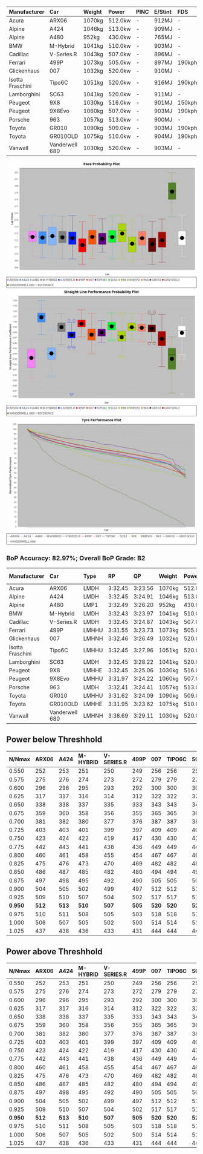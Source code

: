 | Manufacturer     | Car            | Weight | Power   | PINC    | E/Stint | FDS     |
|:-|:-|:-|:-|:-|:-|:-|
| Acura            | ARX06          | 1070kg | 512.0kw |    -    | 912MJ   |    -    |
| Alpine           | A424           | 1046kg | 513.0kw |    -    | 909MJ   |    -    |
| Alpine           | A480           | 952kg  | 430.0kw |    -    | 765MJ   |    -    |
| BMW              | M-Hybrid       | 1041kg | 510.0kw |    -    | 903MJ   |    -    |
| Cadillac         | V-Series.R     | 1043kg | 507.0kw |    -    | 896MJ   |    -    |
| Ferrari          | 499P           | 1073kg | 505.0kw |    -    | 897MJ   | 190kph  |
| Glickenhaus      | 007            | 1032kg | 520.0kw |    -    | 910MJ   |    -    |
| Isotta Fraschini | Tipo6C         | 1051kg | 520.0kw |    -    | 916MJ   | 190kph  |
| Lamborghini      | SC63           | 1041kg | 520.0kw |    -    | 911MJ   |    -    |
| Peugeot          | 9X8            | 1030kg | 516.0kw |    -    | 901MJ   | 150kph  |
| Peugeot          | 9X8Evo         | 1060kg | 507.0kw |    -    | 903MJ   | 190kph  |
| Porsche          | 963            | 1057kg | 513.0kw |    -    | 900MJ   |    -    |
| Toyota           | GR010          | 1090kg | 509.0kw |    -    | 903MJ   | 190kph  |
| Toyota           | GR010OLD       | 1075kg | 510.0kw |    -    | 904MJ   | 190kph  |
| Vanwall          | Vanderwell 680 | 1030kg | 520.0kw |    -    | 903MJ   |    -    |

![PACECHART](./IMG/ACOMETHOD.png)
![STRAIGHTLINEPERFORMANCECHART](./IMG/ACOMETHOD_sp.png)
![TYREPERFORMANCECHART](./IMG/ACOMETHOD_tw.png)

### BoP Accuracy: 82.97%; Overall BoP Grade: B2
| Manufacturer     | Car            | Type  | RP      | QP      | Weight | Power¹  | Threshhold | PINC    | Power²   | E/Stint | AVG Vmax  | FDS     | RDLC | L/Stint | BOP-Grade | Model Accuracy | Model Points | Match%  | SimDiff |
|:-|:-|:-|:-|:-|:-|:-|:-|:-|:-|:-|:-|:-|:-|:-|:-|:-|:-|:-|:-|
| Acura            | ARX06          | LMDH  | 3:32.45 | 3:23.56 | 1070kg | 512.0kw | 210.0kph   |    -    | 512.00kw |  912MJ  | 321.56kph |    -    | 1.00 | 12      | +D1       | 100.00%        | 995          | 68.85%  | #       |
| Alpine           | A424           | LMDH  | 3:32.45 | 3:24.91 | 1046kg | 513.0kw | 210.0kph   |    -    | 513.00kw |  909MJ  | 335.96kph |    -    | 1.01 | 12      | ~A1       | 86.43%         | 618          | 95.66%  | #       |
| Alpine           | A480           | LMP1  | 3:32.49 | 3:26.20 |  952kg | 430.0kw | 210.0kph   |    -    | 430.00kw |  765MJ  | 321.47kph |    -    | 0.98 | 11      | ~A1       | 68.63%         | 967          | 100.00% | ±0.76s  |
| BMW              | M-Hybrid       | LMDH  | 3:32.43 | 3:23.97 | 1041kg | 510.0kw | 210.0kph   |    -    | 510.00kw |  903MJ  | 332.74kph |    -    | 1.01 | 12      | +A2       | 93.77%         | 1672         | 90.07%  | #       |
| Cadillac         | V-Series.R     | LMDH  | 3:32.45 | 3:24.87 | 1043kg | 507.0kw | 210.0kph   |    -    | 507.00kw |  896MJ  | 328.54kph |    -    | 1.02 | 12      | ~A1       | 83.12%         | 1921         | 100.00% | ±0.61s  |
| Ferrari          | 499P           | LMHHU | 3:31.55 | 3:23.73 | 1073kg | 505.0kw | 210.0kph   |    -    | 505.00kw |  897MJ  | 331.18kph | 190kph  | 1.02 | 12      | -B1       | 69.49%         | 1950         | 87.32%  | ±0.93s  |
| Glickenhaus      | 007            | LMHNH | 3:32.46 | 3:26.49 | 1032kg | 520.0kw | 210.0kph   |    -    | 520.00kw |  910MJ  | 332.09kph |    -    | 0.96 | 12      | ~A1       | 89.50%         | 1518         | 100.00% | ±0.13s  |
| Isotta Fraschini | Tipo6C         | LMHHU | 3:32.45 | 3:27.96 | 1051kg | 520.0kw | 210.0kph   |    -    | 520.00kw |  916MJ  | 331.71kph | 190kph  | 1.06 | 12      | +C2       | 73.56%         | 64           | 73.27%  | #       |
| Lamborghini      | SC63           | LMDH  | 3:32.45 | 3:28.22 | 1041kg | 520.0kw | 210.0kph   |    -    | 520.00kw |  911MJ  | 333.99kph |    -    | 1.05 | 12      | +A2       | 95.82%         | 459          | 93.82%  | #       |
| Peugeot          | 9X8            | LMHHE | 3:32.45 | 3:25.06 | 1030kg | 516.0kw | 210.0kph   |    -    | 516.00kw |  901MJ  | 330.30kph | 150kph  | 1.03 | 12      | ~A1       | 88.75%         | 2383         | 100.00% | ±1.45s  |
| Peugeot          | 9X8Evo         | LMHHU | 3:31.97 | 3:24.22 | 1060kg | 507.0kw | 210.0kph   |    -    | 507.00kw |  903MJ  | 331.33kph | 190kph  | 0.99 | 12      | ~A1       | 66.97%         | 221          | 100.00% | #       |
| Porsche          | 963            | LMDH  | 3:32.41 | 3:24.41 | 1057kg | 513.0kw | 210.0kph   |    -    | 513.00kw |  900MJ  | 331.58kph |    -    | 1.00 | 12      | ~A1       | 81.02%         | 5243         | 100.00% | ±0.86s  |
| Toyota           | GR010          | LMHHU | 3:31.62 | 3:24.09 | 1090kg | 509.0kw | 210.0kph   |    -    | 509.00kw |  903MJ  | 328.87kph | 190kph  | 1.00 | 12      | -B1       | 73.70%         | 2701         | 86.85%  | ±0.25s  |
| Toyota           | GR010OLD       | LMHHE | 3:31.95 | 3:23.62 | 1075kg | 510.0kw | 210.0kph   |    -    | 510.00kw |  904MJ  | 327.14kph | 190kph  | 1.02 | 12      | -B2       | 99.03%         | 1536         | 83.29%  | ±0.91s  |
| Vanwall          | Vanderwell 680 | LMHNH | 3:38.69 | 3:29.11 | 1030kg | 520.0kw | 210.0kph   |    -    | 520.00kw |  903MJ  | 324.38kph |    -    | 1.01 | 12      | +Ω2       | 97.01%         | 649          | -34.54% | ±3.27s  |

## Power below Threshhold
| N/Nmax    | ARX06   | A424    | M-HYBRID | V-SERIES.R | 499P    | 007     | TIPO6C  | SC63    | 9X8     | 9X8EVO  | 963     | GR010   | GR010OLD | VANDERWELL 680 | ​     | RPM      | A480    |
|:-|:-|:-|:-|:-|:-|:-|:-|:-|:-|:-|:-|:-|:-|:-|:-|:-|:-|
|  0.550    |  252    |  253    |  251     |  250       |  249    |  256    |  256    |  256    |  254    |  250    |  253    |  251    |  251     |  256           |  ​    |   --     |   -     |
|  0.575    |  275    |  276    |  274     |  273       |  272    |  279    |  279    |  279    |  277    |  273    |  276    |  274    |  274     |  279           |  ​    |   --     |   -     |
|  0.600    |  296    |  296    |  295     |  293       |  292    |  300    |  300    |  300    |  298    |  293    |  296    |  294    |  295     |  300           |  ​    |   --     |   -     |
|  0.625    |  317    |  317    |  316     |  314       |  312    |  322    |  322    |  322    |  319    |  314    |  317    |  315    |  316     |  322           |  ​    |   --     |   -     |
|  0.650    |  338    |  338    |  337     |  335       |  333    |  343    |  343    |  343    |  340    |  335    |  338    |  336    |  337     |  343           |  ​    |   --     |   -     |
|  0.675    |  359    |  360    |  358     |  356       |  355    |  365    |  365    |  365    |  362    |  356    |  360    |  357    |  358     |  365           |  ​    |   --     |   -     |
|  0.700    |  381    |  382    |  380     |  377       |  376    |  387    |  387    |  387    |  384    |  377    |  382    |  379    |  380     |  387           |  ​    |   --     |   -     |
|  0.725    |  403    |  403    |  401     |  399       |  397    |  409    |  409    |  409    |  406    |  399    |  403    |  400    |  401     |  409           |  ​    |   --     |   -     |
|  0.750    |  423    |  424    |  422     |  419       |  417    |  430    |  430    |  430    |  427    |  419    |  424    |  421    |  422     |  430           |  ​    |   --     |   -     |
|  0.775    |  442    |  443    |  441     |  438       |  436    |  449    |  449    |  449    |  446    |  438    |  443    |  440    |  441     |  449           |  ​    |  5000    |  252    |
|  0.800    |  460    |  461    |  458     |  455       |  454    |  467    |  467    |  467    |  463    |  455    |  461    |  457    |  458     |  467           |  ​    |  5500    |  298    |
|  0.825    |  475    |  476    |  473     |  470       |  469    |  482    |  482    |  482    |  478    |  470    |  476    |  472    |  473     |  482           |  ​    |  6000    |  333    |
|  0.850    |  486    |  487    |  485     |  482       |  480    |  494    |  494    |  494    |  490    |  482    |  487    |  484    |  485     |  494           |  ​    |  6500    |  376    |
|  0.875    |  497    |  498    |  495     |  492       |  490    |  505    |  505    |  505    |  501    |  492    |  498    |  494    |  495     |  505           |  ​    |  7000    |  420    |
|  0.900    |  504    |  505    |  502     |  499       |  497    |  512    |  512    |  512    |  508    |  499    |  505    |  501    |  502     |  512           |  ​    |  7500    |  431    |
|  0.925    |  509    |  510    |  507     |  504       |  502    |  517    |  517    |  517    |  513    |  504    |  510    |  506    |  507     |  517           |  ​    |  8000    |  427    |
| **0.950** | **512** | **513** | **510**  | **507**    | **505** | **520** | **520** | **520** | **516** | **507** | **513** | **509** | **510**  | **520**        | **​** | **8500** | **430** |
|  0.975    |  510    |  511    |  508     |  505       |  503    |  518    |  518    |  518    |  514    |  505    |  511    |  507    |  508     |  518           |  ​    |  9000    |  215    |
|  1.000    |  506    |  507    |  505     |  502       |  500    |  514    |  514    |  514    |  510    |  502    |  507    |  504    |  505     |  514           |  ​    |   --     |   -     |
|  1.025    |  437    |  438    |  436     |  433       |  431    |  444    |  444    |  444    |  441    |  433    |  438    |  435    |  436     |  444           |  ​    |   --     |   -     |

## Power above Threshhold
| N/Nmax    | ARX06   | A424    | M-HYBRID | V-SERIES.R | 499P    | 007     | TIPO6C  | SC63    | 9X8     | 9X8EVO  | 963     | GR010   | GR010OLD | VANDERWELL 680 | ​     | RPM      | A480    |
|:-|:-|:-|:-|:-|:-|:-|:-|:-|:-|:-|:-|:-|:-|:-|:-|:-|:-|
|  0.550    |  252    |  253    |  251     |  250       |  249    |  256    |  256    |  256    |  254    |  250    |  253    |  251    |  251     |  256           |  ​    |   --     |   -     |
|  0.575    |  275    |  276    |  274     |  273       |  272    |  279    |  279    |  279    |  277    |  273    |  276    |  274    |  274     |  279           |  ​    |   --     |   -     |
|  0.600    |  296    |  296    |  295     |  293       |  292    |  300    |  300    |  300    |  298    |  293    |  296    |  294    |  295     |  300           |  ​    |   --     |   -     |
|  0.625    |  317    |  317    |  316     |  314       |  312    |  322    |  322    |  322    |  319    |  314    |  317    |  315    |  316     |  322           |  ​    |   --     |   -     |
|  0.650    |  338    |  338    |  337     |  335       |  333    |  343    |  343    |  343    |  340    |  335    |  338    |  336    |  337     |  343           |  ​    |   --     |   -     |
|  0.675    |  359    |  360    |  358     |  356       |  355    |  365    |  365    |  365    |  362    |  356    |  360    |  357    |  358     |  365           |  ​    |   --     |   -     |
|  0.700    |  381    |  382    |  380     |  377       |  376    |  387    |  387    |  387    |  384    |  377    |  382    |  379    |  380     |  387           |  ​    |   --     |   -     |
|  0.725    |  403    |  403    |  401     |  399       |  397    |  409    |  409    |  409    |  406    |  399    |  403    |  400    |  401     |  409           |  ​    |   --     |   -     |
|  0.750    |  423    |  424    |  422     |  419       |  417    |  430    |  430    |  430    |  427    |  419    |  424    |  421    |  422     |  430           |  ​    |   --     |   -     |
|  0.775    |  442    |  443    |  441     |  438       |  436    |  449    |  449    |  449    |  446    |  438    |  443    |  440    |  441     |  449           |  ​    |  5000    |  252    |
|  0.800    |  460    |  461    |  458     |  455       |  454    |  467    |  467    |  467    |  463    |  455    |  461    |  457    |  458     |  467           |  ​    |  5500    |  298    |
|  0.825    |  475    |  476    |  473     |  470       |  469    |  482    |  482    |  482    |  478    |  470    |  476    |  472    |  473     |  482           |  ​    |  6000    |  333    |
|  0.850    |  486    |  487    |  485     |  482       |  480    |  494    |  494    |  494    |  490    |  482    |  487    |  484    |  485     |  494           |  ​    |  6500    |  376    |
|  0.875    |  497    |  498    |  495     |  492       |  490    |  505    |  505    |  505    |  501    |  492    |  498    |  494    |  495     |  505           |  ​    |  7000    |  420    |
|  0.900    |  504    |  505    |  502     |  499       |  497    |  512    |  512    |  512    |  508    |  499    |  505    |  501    |  502     |  512           |  ​    |  7500    |  431    |
|  0.925    |  509    |  510    |  507     |  504       |  502    |  517    |  517    |  517    |  513    |  504    |  510    |  506    |  507     |  517           |  ​    |  8000    |  427    |
| **0.950** | **512** | **513** | **510**  | **507**    | **505** | **520** | **520** | **520** | **516** | **507** | **513** | **509** | **510**  | **520**        | **​** | **8500** | **430** |
|  0.975    |  510    |  511    |  508     |  505       |  503    |  518    |  518    |  518    |  514    |  505    |  511    |  507    |  508     |  518           |  ​    |  9000    |  215    |
|  1.000    |  506    |  507    |  505     |  502       |  500    |  514    |  514    |  514    |  510    |  502    |  507    |  504    |  505     |  514           |  ​    |   --     |   -     |
|  1.025    |  437    |  438    |  436     |  433       |  431    |  444    |  444    |  444    |  441    |  433    |  438    |  435    |  436     |  444           |  ​    |   --     |   -     |
